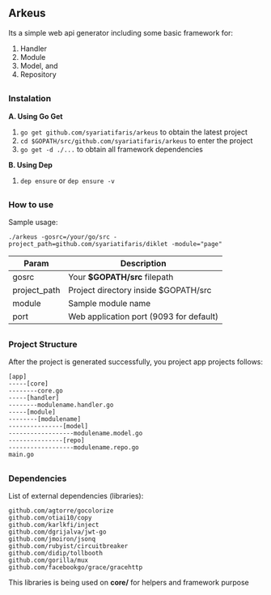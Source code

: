 ## Arkeus


Its a simple web api generator including some basic framework for:

1. Handler
2. Module
3. Model, and
4. Repository

##
### Instalation

**A. Using Go Get**

1. `go get github.com/syariatifaris/arkeus` to obtain the latest project
2. `cd $GOPATH/src/github.com/syariatifaris/arkeus` to enter the project
3. `go get -d ./...` to obtain all framework dependencies

**B. Using Dep**

1. `dep ensure` or `dep ensure -v`

##
### How to use

Sample usage: 
```$xslt
./arkeus -gosrc=/your/go/src -project_path=github.com/syariatifaris/diklet -module="page"
```

| Param  | Description |
| ------------- | ------------- |
| gosrc  | Your **$GOPATH/src** filepath  |
| project_path  | Project directory inside $GOPATH/src  |
| module  | Sample module name  |
| port  | Web application port (9093 for default)  |


##
### Project Structure

After the project is generated successfully, you project app projects follows:
```$xslt
[app]
-----[core]
--------core.go
-----[handler]
--------modulename.handler.go
-----[module]
--------[modulename]
---------------[model]
------------------modulename.model.go
---------------[repo]
------------------modulename.repo.go
main.go

```

##
### Dependencies

List of external dependencies (libraries):


```$xslt
github.com/agtorre/gocolorize
github.com/otiai10/copy 
github.com/karlkfi/inject
github.com/dgrijalva/jwt-go
github.com/jmoiron/jsonq
github.com/rubyist/circuitbreaker
github.com/didip/tollbooth
github.com/gorilla/mux
github.com/facebookgo/grace/gracehttp
```

This libraries is being used on **core/** for helpers and framework purpose